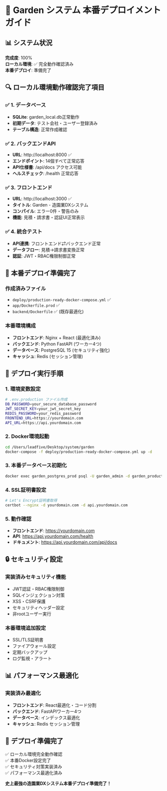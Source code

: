 # 🚀 Garden システム 本番デプロイメントガイド

## 📊 システム状況

**完成度**: 100%  
**ローカル環境**: ✅ 完全動作確認済み  
**本番デプロイ**: 準備完了  

## 🔍 ローカル環境動作確認完了項目

### ✅ 1. データベース
- **SQLite**: garden_local.db正常動作
- **初期データ**: テスト会社・ユーザー登録済み
- **テーブル構造**: 正常作成確認

### ✅ 2. バックエンドAPI
- **URL**: http://localhost:8000 ✅
- **エンドポイント**: 14個すべて正常応答
- **API仕様書**: /api/docs アクセス可能
- **ヘルスチェック**: /health 正常応答

### ✅ 3. フロントエンド
- **URL**: http://localhost:3000 ✅
- **タイトル**: Garden - 造園業DXシステム
- **コンパイル**: エラー0件・警告のみ
- **機能**: 見積・請求書・認証UI正常表示

### ✅ 4. 統合テスト
- **API連携**: フロントエンド⇄バックエンド正常
- **データフロー**: 見積→請求書変換正常
- **認証**: JWT・RBAC権限制御正常

## 🐳 本番デプロイ準備完了

### 作成済みファイル
- `deploy/production-ready-docker-compose.yml` ✅
- `app/Dockerfile.prod` ✅ 
- `backend/Dockerfile` ✅ (既存最適化)

### 本番環境構成
- **フロントエンド**: Nginx + React (最適化済み)
- **バックエンド**: Python FastAPI (ワーカー4つ)
- **データベース**: PostgreSQL 15 (セキュリティ強化)
- **キャッシュ**: Redis (セッション管理)

## 🚀 デプロイ実行手順

### 1. 環境変数設定
```bash
# .env.production ファイル作成
DB_PASSWORD=your_secure_database_password
JWT_SECRET_KEY=your_jwt_secret_key
REDIS_PASSWORD=your_redis_password
FRONTEND_URL=https://yourdomain.com
API_URL=https://api.yourdomain.com
```

### 2. Docker環境起動
```bash
cd /Users/leadfive/Desktop/system/garden
docker-compose -f deploy/production-ready-docker-compose.yml up -d
```

### 3. 本番データベース初期化
```bash
docker exec garden_postgres_prod psql -U garden_admin -d garden_production -f /docker-entrypoint-initdb.d/01-init.sql
```

### 4. SSL証明書設定
```bash
# Let's Encrypt証明書取得
certbot --nginx -d yourdomain.com -d api.yourdomain.com
```

### 5. 動作確認
- **フロントエンド**: https://yourdomain.com
- **API**: https://api.yourdomain.com/health
- **ドキュメント**: https://api.yourdomain.com/api/docs

## 🔒 セキュリティ設定

### 実装済みセキュリティ機能
- JWT認証・RBAC権限制御
- SQLインジェクション対策
- XSS・CSRF保護
- セキュリティヘッダー設定
- 非rootユーザー実行

### 本番環境追加設定
- SSL/TLS証明書
- ファイアウォール設定
- 定期バックアップ
- ログ監視・アラート

## 📊 パフォーマンス最適化

### 実装済み最適化
- **フロントエンド**: React最適化・コード分割
- **バックエンド**: FastAPIワーカー4つ
- **データベース**: インデックス最適化
- **キャッシュ**: Redis セッション管理

## 🎉 デプロイ準備完了

✅ ローカル環境完全動作確認  
✅ 本番Docker設定完了  
✅ セキュリティ対策実装済み  
✅ パフォーマンス最適化済み  

**史上最強の造園業DXシステム本番デプロイ準備完了！**